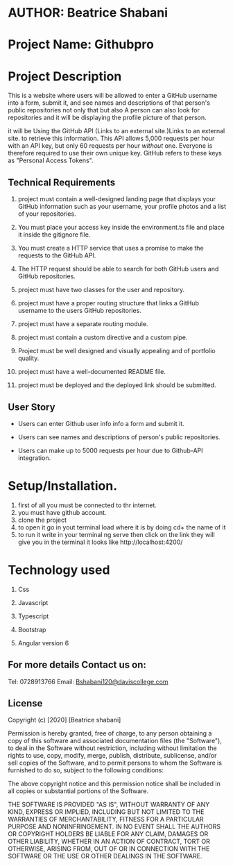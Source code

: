 # AUTHOR: Beatrice Shabani
# Project Name: Githubpro

# Project Description

 This is a website where users will be allowed to  enter a GitHub username into a form, submit it, and see names and descriptions of that person's public repositories not only that but also A person can also look for repositories and it will be displaying the profile picture of that person.

 it will be Using  the GitHub API (Links to an external site.)Links to an external site. to retrieve this information. This API allows 5,000 requests per hour with an API key, but only 60 requests per hour _without_ one. Everyone is therefore required to use their own unique key. GitHub refers to these keys as "Personal Access Tokens".

## Technical Requirements
1.  project must contain a well-designed landing page that displays your GitHub information such as your username, your profile photos and a list of your repositories.

2. You must place your access key inside the environment.ts file and place it inside the gitignore file.
3. You must create a HTTP service that uses a promise to make the requests to the GitHub API.
4. The HTTP request should be able to search for both GitHub users and GitHub repositories.
5. project must have two classes for the user and repository.
6.  project must have a proper routing structure that links a GitHub username to the users GitHub repositories.
7.  project must have a separate routing module.
8.  project must contain a custom directive and a custom pipe.
9.  Project must be well designed and visually appealing and of portfolio quality.
10.  project must have a well-documented README file.
11.  project must be deployed and the deployed link should be submitted.



## User Story

- Users can enter Github user info info a form and submit it.

- Users can see names and descriptions of person's public repositories.

- Users can make up to 5000 requests per hour due to Github-API integration.


# Setup/Installation.
1. first of all you must be connected to thr internet.
2. you must have github account.
3. clone the project
4. to open it go in yout terminal load where it is by doing cd+ the name of it
5. to run it write in your terminal ng serve then click on the link they will give you in the terminal it looks like http://localhost:4200/



# Technology used

1. Css

2. Javascript

3. Typescript

4. Bootstrap

5. Angular version 6

## For more details Contact us on:

Tel: 0728913766
Email: Bshabani120@daviscollege.com


## License
  Copyright (c) [2020] [Beatrice shabani]

Permission is hereby granted, free of charge, to any person obtaining a copy
of this software and associated documentation files (the "Software"), to deal
in the Software without restriction, including without limitation the rights
to use, copy, modify, merge, publish, distribute, sublicense, and/or sell
copies of the Software, and to permit persons to whom the Software is
furnished to do so, subject to the following conditions:

The above copyright notice and this permission notice shall be included in all
copies or substantial portions of the Software.

THE SOFTWARE IS PROVIDED "AS IS", WITHOUT WARRANTY OF ANY KIND, EXPRESS OR
IMPLIED, INCLUDING BUT NOT LIMITED TO THE WARRANTIES OF MERCHANTABILITY,
FITNESS FOR A PARTICULAR PURPOSE AND NONINFRINGEMENT. IN NO EVENT SHALL THE
AUTHORS OR COPYRIGHT HOLDERS BE LIABLE FOR ANY CLAIM, DAMAGES OR OTHER
LIABILITY, WHETHER IN AN ACTION OF CONTRACT, TORT OR OTHERWISE, ARISING FROM,
OUT OF OR IN CONNECTION WITH THE SOFTWARE OR THE USE OR OTHER DEALINGS IN THE
SOFTWARE.